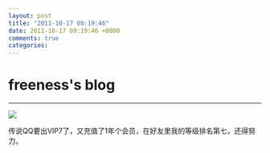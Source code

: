 ```yaml
---
layout: post
title: "2011-10-17 09:19:46"
date: 2011-10-17 09:19:46 +0800
comments: true
categories: 
---
```


# freeness's blog

----------

![](http://okqmqrbgo.bkt.clouddn.com/201110170919461.jpg)

>
传说QQ要出VIP7了，又充值了1年个会员，在好友里我的等级排名第七，还得努力。 